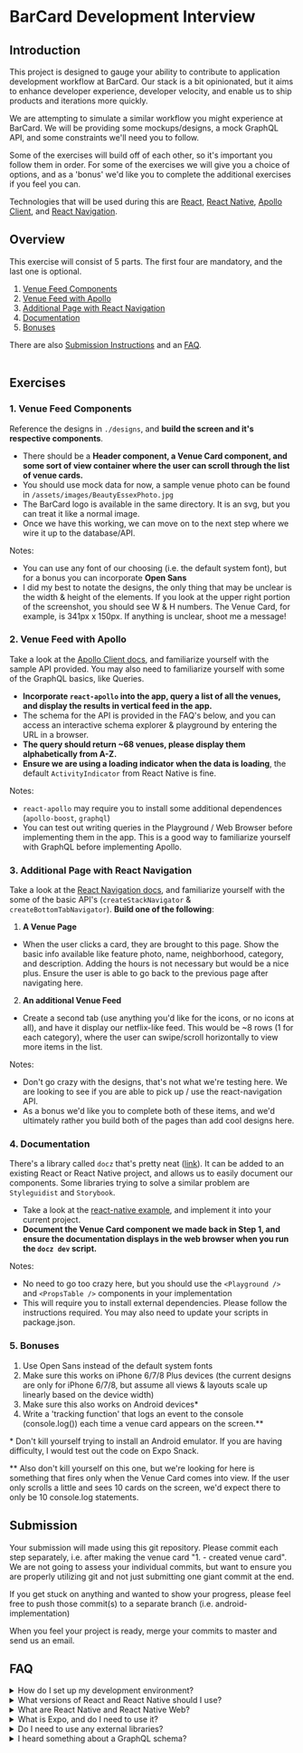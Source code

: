 # BarCard Development Interview

## Introduction

This project is designed to gauge your ability to contribute to application development workflow at BarCard. Our stack is a bit opinionated, but it aims to enhance developer experience, developer velocity, and enable us to ship products and iterations more quickly.

We are attempting to simulate a similar workflow you might experience at BarCard. We will be providing some mockups/designs, a mock GraphQL API, and some constraints we'll need you to follow.

Some of the exercises will build off of each other, so it's important you follow them in order. For some of the exercises we will give you a choice of options, and as a 'bonus' we'd like you to complete the additional exercises if you feel you can.

Technologies that will be used during this are [React](https://reactjs.org/), [React Native](https://facebook.github.io/react-native/), [Apollo Client](https://www.apollographql.com/docs/react/), and [React Navigation](https://reactnavigation.org/).

## Overview

This exercise will consist of 5 parts. The first four are mandatory, and the last one is optional.

1. [Venue Feed Components](#1-venue-feed-components)
2. [Venue Feed with Apollo](#2-venue-feed-with-apollo)
3. [Additional Page with React Navigation](#3-additional-page-with-react-navigation)
4. [Documentation](#4-documentation)
5. [Bonuses](#5-bonuses)

There are also [Submission Instructions](#submission) and an [FAQ](#faq).
<br>
<br>

## Exercises

### 1. Venue Feed Components

Reference the designs in `./designs`, and **build the screen and it's respective components**.

- There should be a **Header component, a Venue Card component, and some sort of view container where the user can scroll through the list of venue cards.**
- You should use mock data for now, a sample venue photo can be found in `/assets/images/BeautyEssexPhoto.jpg`
- The BarCard logo is available in the same directory. It is an svg, but you can treat it like a normal image.
- Once we have this working, we can move on to the next step where we wire it up to the database/API.

Notes:

- You can use any font of our choosing (i.e. the default system font), but for a bonus you can incorporate **Open Sans**
- I did my best to notate the designs, the only thing that may be unclear is the width & height of the elements. If you look at the upper right portion of the screenshot, you should see W & H numbers. The Venue Card, for example, is 341px x 150px. If anything is unclear, shoot me a message!

### 2. Venue Feed with Apollo

Take a look at the [Apollo Client docs](https://www.apollographql.com/docs/react/), and familiarize yourself with the sample API provided. You may also need to familiarize yourself with some of the GraphQL basics, like Queries.

- **Incorporate `react-apollo` into the app, query a list of all the venues, and display the results in vertical feed in the app.**
- The schema for the API is provided in the FAQ's below, and you can access an interactive schema explorer & playground by entering the URL in a browser.
- **The query should return ~68 venues, please display them alphabetically from A-Z.**
- **Ensure we are using a loading indicator when the data is loading**, the default `ActivityIndicator` from React Native is fine.

Notes:

- `react-apollo` may require you to install some additional dependences (`apollo-boost`, `graphql`)
- You can test out writing queries in the Playground / Web Browser before implementing them in the app. This is a good way to familiarize yourself with GraphQL before implementing Apollo.

### 3. Additional Page with React Navigation

Take a look at the [React Navigation docs](https://reactnavigation.org/docs/en/api-reference.html), and familiarize yourself with the some of the basic API's (`createStackNavigator` & `createBottomTabNavigator`). **Build one of the following**:

1. **A Venue Page**

- When the user clicks a card, they are brought to this page. Show the basic info available like feature photo, name, neighborhood, category, and description. Adding the hours is not necessary but would be a nice plus. Ensure the user is able to go back to the previous page after navigating here.

2. **An additional Venue Feed**

- Create a second tab (use anything you'd like for the icons, or no icons at all), and have it display our netflix-like feed. This would be ~8 rows (1 for each category), where the user can swipe/scroll horizontally to view more items in the list.

Notes:

- Don't go crazy with the designs, that's not what we're testing here. We are looking to see if you are able to pick up / use the react-navigation API.
- As a bonus we'd like you to complete both of these items, and we'd ultimately rather you build both of the pages than add cool designs here.

### 4. Documentation

There's a library called `docz` that's pretty neat ([link](https://github.com/pedronauck/docz)). It can be added to an existing React or React Native project, and allows us to easily document our components. Some libraries trying to solve a similar problem are `Styleguidist` and `Storybook`.

- Take a look at the [react-native example](https://github.com/pedronauck/docz-plugin-react-native/tree/master/example), and implement it into your current project.
- **Document the Venue Card component we made back in Step 1, and ensure the documentation displays in the web browser when you run the `docz dev` script.**

Notes:

- No need to go too crazy here, but you should use the `<Playground />` and `<PropsTable />` components in your implementation
- This will require you to install external dependencies. Please follow the instructions required. You may also need to update your scripts in package.json.

### 5. Bonuses

1. Use Open Sans instead of the default system fonts
2. Make sure this works on iPhone 6/7/8 Plus devices (the current designs are only for iPhone 6/7/8, but assume all views & layouts scale up linearly based on the device width)
3. Make sure this also works on Android devices\*
4. Write a 'tracking function' that logs an event to the console (console.log()) each time a venue card appears on the screen.\*\*

\* Don't kill yourself trying to install an Android emulator. If you are having difficulty, I would test out the code on Expo Snack.

\*\* Also don't kill yourself on this one, but we're looking for here is something that fires only when the Venue Card comes into view. If the user only scrolls a little and sees 10 cards on the screen, we'd expect there to only be 10 console.log statements.

## Submission

Your submission will made using this git repository. Please commit each step separately, i.e. after making the venue card "1. - created venue card". We are not going to assess your individual commits, but want to ensure you are properly utilizing git and not just submitting one giant commit at the end.

If you get stuck on anything and wanted to show your progress, please feel free to push those commit(s) to a separate branch (i.e. android-implementation)

When you feel your project is ready, merge your commits to master and send us an email.

## FAQ

<details>
  <summary>How do I set up my development environment?</summary>
    <ol>
      <li>We reccomend using NVM (Node Version Manger) https://github.com/creationix/nvm</li>
      <li>To install or update nvm, use the following script:</li>
      <pre> curl -o- https://raw.githubusercontent.com/creationix/nvm/v0.33.11/install.sh | bash</pre>
      <li>With nvm, you can easily install and manage different versions of node. Use `nvm install node` to get the latest version, or `nvm install 8.70` to install a specific vesion. Type `nvm ls` to see the list of versions installed. And `node -v` to see the version you are currently using</li>
      <li>To set a default version, you can use the command `nvm alias default 8.70`</li>
      <li>The install script should create a symlink in your .bash_profile (or .profile, .bashrc, etc). If you are experiencing issues, the README.md for nvm should be able to assist you.</li>
      <li>You will also need the expo-cli. After nvm is installed, you can install it using:</li>
      <pre>npm install -g expo-cli</pre>
      <li>You can find more instructions here: https://github.com/react-community/create-react-native-app#quick-overview</li>
    </ol>
</details>
<details>
  <summary>What versions of React and React Native should I use?</summary>
    <ul>
      <li>This project is set up to use React 16.5.x and React Native 0.57.x, so you shouldn't have to adjust anything.</li>
      <li>If you are experiencing issues getting the initial app to launch, shoot me a message and I'll help you get set up.</li>
    </ul>
</details>
<details>
<summary>What are React Native and React Native Web?</summary>
    <ul>
      <li>React Native is a library developed by Facebook that creates universal UI Components that target native iOS (Objective-C) and Android (Java) API's.</li>
      <li>React Native Web is library developed by the Twitter Mobile team that aims to take the idea a bit further, and extend the API to target HTML/DOM API's. With this approach, presential components can be written once and utilized on multiple platforms.</li>
      <li>Examples of these componotes are View (UIView in iOS, View in Android, div in HTML), ScrollView (UIScrollView in iOS, ScrollView in Android, and a div with overflow in HTML).</li>
    </ul>
</details>
<details>
  <summary>What is Expo, and do I need to use it?</summary>
    <ul>
      <li>Expo is an open-source project that helps developers build React Native apps. While Facebook and the React Native aims to cover UI components, Expo fills some of the gaps 0</li>
      <li>This project was bootstrapped with `create-react-native-app`, a starter kit that has recently been depreciated but was mainted by the Facebook team. Facebook's reccomended way for getting with React Native is to bootstrap a project with Expo, so that's what we are doing here.</li>
      <li>You probably won't need to use any of the Expo API's for exercises in this project, but one or two of the bonus ones may require you to use an Expo API.</li>
      <li>BarCard does not currently use Expo for our React Native app, so I wouldn't spin your wheels too much learning the Expo API's. We rely heavily on the React Native API's, so I would spend the bulk of your time on those.</li>
    </ul>
</details>
<details>
  <summary>Do I need to use any external libraries?</summary>
    <ul>
      <li>Outside of React and React Native, you should not need to use any external libraries. If an external library is required, it will be mentioned explicity in the directions. The beauty of React's limited surface area is that is forces developers to write good JavaScript, and that's a skill we're looking for.</li>
      <li>If you feel you need to use an additional external library, please go ahead and do so.</li>
    </ul>
</details>
<details>
  <summary>I heard something about a GraphQL schema?</summary>
  Yup, here it is:

```gql
type Category @model {
	bcAdminId: String @isUnique
	createdAt: DateTime!
	id: ID! @isUnique
	name: String! @isUnique
	updatedAt: DateTime!
	venues: [Venue!]! @relation(name: "VenueCategory")
}

type Neighborhood @model {
	bcAdminId: String @isUnique
	coords: Json
	createdAt: DateTime!
	geoloc: Json
	id: ID! @isUnique
	name: String! @isUnique
	updatedAt: DateTime!
	venues: [Venue!]! @relation(name: "VenuesInNeighborhood")
}

type Venue @model {
	bcAdminId: String @isUnique
	address: String
	category: Category @relation(name: "VenueCategory")
	createdAt: DateTime!
	description: String
	geoloc: Json
	hoursText: Json
	id: ID! @isUnique
	intlPhoneNumber: String
	name: String!
	neighborhoods: [Neighborhood!]! @relation(name: "VenuesInNeighborhood")
	phoneNumber: String
	photos: [VenuePhoto!]! @relation(name: "VenuePhotos")
	updatedAt: DateTime!
	website: String
}

type VenuePhoto @model {
	bcAdminId: String @isUnique
	createdAt: DateTime!
	feature: Boolean
	filename: String
	gallery: Boolean
	handle: String @isUnique
	mimetype: String
	size: Int
	id: ID! @isUnique
	profile: Boolean
	updatedAt: DateTime!
	url: String
	venue: Venue @relation(name: "VenuePhotos")
}
```

</details>

